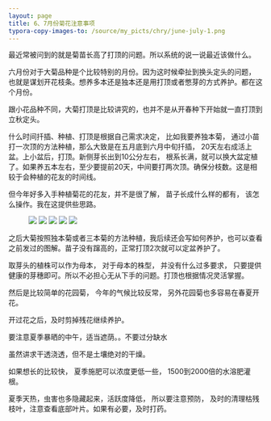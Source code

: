 ```yaml
---
layout: page
title: 6、7月份菊花注意事项
typora-copy-images-to: /source/my_picts/chry/june-july-1.png
---
```


最近常被问到的就是菊苗长高了打顶的问题。所以系统的说一说最近该做什么。

六月份对于大菊品种是个比较特别的月份。因为这时候牵扯到换头定头的问题， 也就是谋划开花枝条。想养多本还是独本还是用打顶或者憋芽的方式养护。都在这个月份。

跟小花品种不同，大菊打顶是比较讲究的，也并不是从开春种下开始就一直打顶到立秋定头。

什么时间扦插、种植、打顶是根据自己需求决定， 比如我要养独本菊， 通过小苗打一次顶的方法种植，那么大致是在五月底到六月中旬扦插， 20天左右成活上盆。上小盆后，打顶。新侧芽长出到10公分左右， 根系长满，就可以换大盆定植了。如果养五本左右，至少要提前20天，中间要打两次顶。确保分枝数。这是相较于会种植的花友的时间线。

但今年好多入手种植菊花的花友，并不是很了解， 苗子长成什么样的都有， 该怎么操作。我在这提供些思路。

<figure>
	<a><img src="{{site.url}}/source/my_picts/chry/june-july-1.png"></a>
  <a><img src="{{site.url}}/source/my_picts/chry/june-july-2.png"></a>
  <a><img src="{{site.url}}/source/my_picts/chry/june-july-3.png"></a>
  <a><img src="{{site.url}}/source/my_picts/chry/june-july-4.png"></a>
  <a><img src="{{site.url}}/source/my_picts/chry/june-july-5.png"></a>
</figure>

之后大菊按照独本菊或者三本菊的方法种植，我后续还会写如何养护，也可以查看之前发过的图解。苗子没有蹿高的，正常打顶2次就可以定盆养护了。

取芽头的植株可以作为母本， 对于母本的株型， 并没有什么过多要求， 只要提供健康的芽穗即可。所以不必担心无从下手的问题。打顶也根据情况灵活掌握。

 

然后是比较简单的花园菊， 今年的气候比较反常， 另外花园菊也多容易在春夏开花。

开过花之后，及时剪掉残花继续养护。

 

要注意夏季暴晒的中午，适当遮荫。。不要过分缺水

虽然讲求干透浇透，但不是土壤绝对的干燥。

如果想长的比较快， 夏季施肥可以浓度更低一些， 1500到2000倍的水溶肥灌根。

夏季天热，虫害也多隐藏起来，活跃度降低， 所以要注意预防， 及时的清理枯残枝叶，注意查看底部叶片。如果有必要，及时打药。